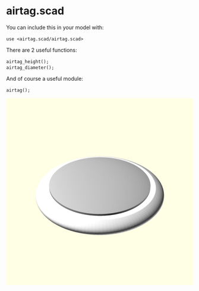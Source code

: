 # airtag.scad

You can include this in your model with:

```
use <airtag.scad/airtag.scad>
```

There are 2 useful functions:

```
airtag_height();
airtag_diameter();
```

And of course a useful module:

```
airtag();
```

![AirTag Model Preview](airtag.png)
